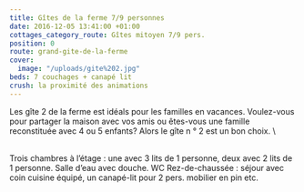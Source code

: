 ```yaml
---
title: Gîtes de la ferme 7/9 personnes
date: 2016-12-05 13:41:00 +01:00
cottages_category_route: Gîtes mitoyen 7/9 pers.
position: 0
route: grand-gite-de-la-ferme
cover:
  image: "/uploads/gite%202.jpg"
beds: 7 couchages + canapé lit
crush: la proximité des animations
---
```


Les gîte 2 de la ferme est idéals pour les familles en vacances. Voulez-vous pour partager la maison avec vos amis ou êtes-vous une famille reconstituée avec 4 ou 5 enfants? Alors le gîte n ° 2 est un bon choix.
\

\
Trois chambres à l’étage : une avec 3 lits de 1 personne, deux avec 2 lits de 1 personne. Salle d’eau avec douche. WC Rez-de-chaussée : séjour avec coin cuisine équipé, un canapé-lit pour 2 pers. mobilier en pin etc.
